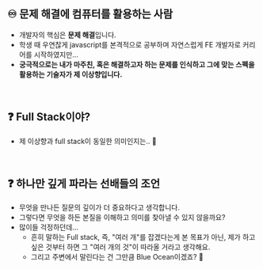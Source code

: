 ## ♾️ 문제 해결에 컴퓨터를 활용하는 사람

- 개발자의 핵심은 <strong>문제 해결</strong>입니다.
- 학생 때 우연찮게 javascript를 본격적으로 공부하며 자연스럽게 FE 개발자로 커리어를 시작하였지만...
- <strong>궁극적으로는 내가 마주친, 혹은 해결하고자 하는 문제를 인식하고 그에 맞는 스펙을 활용하는 기술자가 제 이상향입니다. </strong>

<br />

## ❓ Full Stack이야?
- 제 이상향과 full stack이 동일한 의미인지는.. 🤔

<br />

## ❓ 하나만 깊게 파라는 선배들의 조언

- 무엇을 만나든 질문의 깊이가 더 중요하다고 생각합니다.
- 그렇다면 무엇을 하든 본질을 이해하고 의미를 찾아낼 수 있지 않을까요?
- 많이들 걱정하던데...
  - 흔히 말하는 Full stack, 즉, "여러 개"를 잡겠다는게 본 목표가 아닌, 제가 하고 싶은 것부터 하면 그 "여러 개의 것"이 따라올 거라고 생각해요.
  - 그리고 주변에서 말린다는 건 그만큼 Blue Ocean이겠죠? 🐳
  
<!-- ## 📈 Github Stats 📈 -->

<!-- - 새롭게 정리 중... -->

<!-- ![Moon-gd's GitHub stats](https://github-readme-stats.vercel.app/api?username=moon-gd&show_icons=true&theme=radical) -->
<!--<img src="https://github-readme-stats.vercel.app/api/top-langs/?username=moon-gd&layout=compact"> <br /> -->
<!-- [![Solved.ac Profile](http://mazassumnida.wtf/api/v2/generate_badge?boj=king4mun)](https://solved.ac/king4mun/) -->

<!-- ## 🔨 Teck Stack 🔨 -->

<!-- https://simpleicons.org -->

<!-- - 새롭게 정리 중... -->

<!-- ## 🧐 Experience 🧐 -->

<!-- - 새롭게 정리 중... -->
  
<!-- ## ✉️ Contact ✉️ -->

<!-- - 새롭게 정리 중... -->
